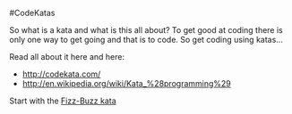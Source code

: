 #CodeKatas

So what is a kata and what is this all about? To get good at coding there is only one way to get going and that is to code. So get coding using katas...

Read all about it here and here:
  * http://codekata.com/
  * http://en.wikipedia.org/wiki/Kata_%28programming%29

  

Start with the [Fizz-Buzz kata]()
